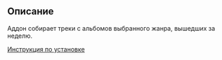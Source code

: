 ## Описание

Аддон собирает треки с альбомов выбранного жанра, вышедших за неделю.

[Инструкция по установке](https://github.com/Chimildic/goofy/discussions/36)